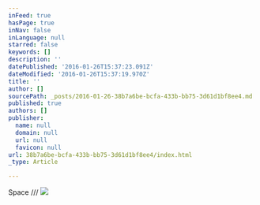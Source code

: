 ```yaml
---
inFeed: true
hasPage: true
inNav: false
inLanguage: null
starred: false
keywords: []
description: ''
datePublished: '2016-01-26T15:37:23.091Z'
dateModified: '2016-01-26T15:37:19.970Z'
title: ''
author: []
sourcePath: _posts/2016-01-26-38b7a6be-bcfa-433b-bb75-3d61d1bf8ee4.md
published: true
authors: []
publisher:
  name: null
  domain: null
  url: null
  favicon: null
url: 38b7a6be-bcfa-433b-bb75-3d61d1bf8ee4/index.html
_type: Article

---
```

Space ///
![](https://the-grid-user-content.s3-us-west-2.amazonaws.com/9de97f41-b914-4d42-ad87-499ed07dc9d8.jpg)